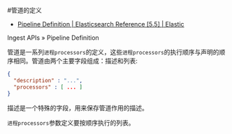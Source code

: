 #管道的定义

- [Pipeline Definition | Elasticsearch Reference [5.5] | Elastic ](https://www.elastic.co/guide/en/elasticsearch/reference/current/pipeline.html)

Ingest APIs  » Pipeline Definition
  
管道是一系列`进程processors`的定义，这些`进程processors`的执行顺序与声明的顺序相同。管道由两个主要字段组成：描述和列表:
```json
{
  "description" : "...",
  "processors" : [ ... ]
}
```
描述是一个特殊的字段，用来保存管道作用的描述。

`进程processors`参数定义要按顺序执行的列表。